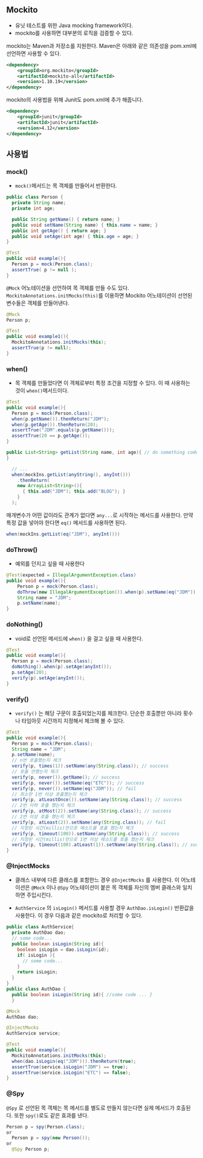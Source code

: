 ## Mockito

- 유닛 테스트를 위한 Java mocking framework이다.
- mockito를 사용하면 대부분의 로직을 검증할 수 있다.



mockito는 Maven과 저장소를 지원한다. Maven은 아래와 같은 의존성을 pom.xml에 선언하면 사용할 수 있다.

```xml
<dependency>
    <groupId>org.mockito</groupId>
    <artifactId>mockito-all</artifactId>
    <version>1.10.19</version>
</dependency>
```

mockito의 사용법을 위해 Junit도 pom.xml에 추가 해줍니다.

```xml
<dependency>
    <groupId>junit</groupId>
    <artifactId>junit</artifactId>
    <version>4.12</version>
</dependency>
```



## 사용법

### mock()

- `mock()`메서드는 목 객체를 만들어서 반환한다.

```java
public class Person {
  private String name;
  private int age;

  public String getName() { return name; }
  public void setName(String name) { this.name = name; }
  public int getAge() { return age; }
  public void setAge(int age) { this.age = age; }
}
```

```java
@Test
public void example(){
  Person p = mock(Person.class);
  assertTrue( p != null );
}
```



`@Mock` 어노테이션을 선언하여 목 객체를 만들 수도 있다. `MockitoAnnotations.initMocks(this)`를 이용하면 Mockito 어노테이션이 선언된 변수들은 객체를 만들어낸다.

```java
@Mock
Person p;

@Test
public void example1(){
  MockitoAnnotations.initMocks(this);
  assertTrue(p != null);
}
```



### when()

- 목 객체를 만들었다면 이 객체로부터  특정 조건을 지정할 수 있다. 이 때 사용하는 것이 `when()`메서드이다.

```java
@Test
public void example(){
  Person p = mock(Person.class);
  when(p.getName()).thenReturn("JDM");
  when(p.getAge()).thenReturn(20);
  assertTrue("JDM".equals(p.getName()));
  assertTrue(20 == p.getAge());
}
```

```java
public List<String> getList(String name, int age){ // do something code
}

  // ...
  when(mockIns.getList(anyString(), anyInt()))
    .thenReturn(
    new ArrayList<String>(){
      { this.add("JDM"); this.add("BLOG"); }
    }
  );
```

매개변수가 어떤 값이라도 관계가 없다면 `any...`로 시작하는 메서드를 사용한다. 만약 특정 값을 넣어야 한다면 `eq()` 메서드를 사용하면 된다.

```java
when(mockIns.getList(eq("JDM"), anyInt()))
```



### doThrow()

- 예외를 던지고 싶을 때 사용한다

```java
@Test(expected = IllegalArgumentException.class)
public void example(){
    Person p = mock(Person.class);
    doThrow(new IllegalArgumentException()).when(p).setName(eq("JDM"));
    String name = "JDM";
    p.setName(name);
}
```



### doNothing()

- void로 선언된 메서드에 `when()` 을 걸고 싶을 때 사용한다.

```java
@Test
public void example(){
  Person p = mock(Person.class);
  doNothing().when(p).setAge(anyInt());
  p.setAge(20);
  verify(p).setAge(anyInt());
}
```



### verify()

- `verify()` 는 해당 구문이 호출되었는지를 체크한다. 단순한 호출뿐만 아니라 횟수나 타임아웃 시간까지 지정해서 체크해 볼 수 있다.

```java
@Test
public void example(){
  Person p = mock(Person.class);
  String name = "JDM";
  p.setName(name);
  // n번 호출했는지 체크
  verify(p, times(1)).setName(any(String.class)); // success
  // 호출 안했는지 체크
  verify(p, never()).getName(); // success
  verify(p, never()).setName(eq("ETC")); // success
  verify(p, never()).setName(eq("JDM")); // fail
  // 최소한 1번 이상 호출했는지 체크
  verify(p, atLeastOnce()).setName(any(String.class)); // success
  // 2번 이하 호출 했는지 체크
  verify(p, atMost(2)).setName(any(String.class)); // success
  // 2번 이상 호출 했는지 체크
  verify(p, atLeast(2)).setName(any(String.class)); // fail
  // 지정된 시간(millis)안으로 메소드를 호출 했는지 체크
  verify(p, timeout(100)).setName(any(String.class)); // success
  // 지정된 시간(millis)안으로 1번 이상 메소드를 호출 했는지 체크
  verify(p, timeout(100).atLeast(1)).setName(any(String.class)); // success
}
```



### @InjectMocks

- 클래스 내부에 다른 클래스를 포함한느 경우 `@InjectMocks` 를 사용한다. 이 어노테이션은 `@Mock` 이나 `@Spy` 어노테이션이 붙은 목 객체를 자신의 멤버 클래스와 일치하면 주입시킨다.



- `AuthService` 의 `isLogin()` 메서드를 사용할 경우 `AuthDao.isLogin()` 반환값을 사용한다. 이 경우 다음과 같은 mockito로 처리할 수 있다.

```java
public class AuthService{
  private AuthDao dao;
  // some code...
  public boolean isLogin(String id){
    boolean isLogin = dao.isLogin(id);
    if( isLogin ){
      // some code...
    }
    return isLogin;
  }
}
public class AuthDao {
  public boolean isLogin(String id){ //some code ... }
  }
```

```java
@Mock
AuthDao dao;

@InjectMocks
AuthService service;

@Test
public void example(){
  MockitoAnnotations.initMocks(this);
  when(dao.isLogin(eq("JDM"))).thenReturn(true);
  assertTrue(service.isLogin("JDM") == true);
  assertTrue(service.isLogin("ETC") == false);
}
```



### @Spy

`@Spy` 로 선언된 목 객체는 목 메서드를 별도로 만들지 않는다면 실제 메서드가 호출된다. 또한 `spy()`로도 같은 효과를 낸다.

```java
Person p = spy(Person.class);
or
  Person p = spy(new Person());
or
  @Spy Person p;
```

